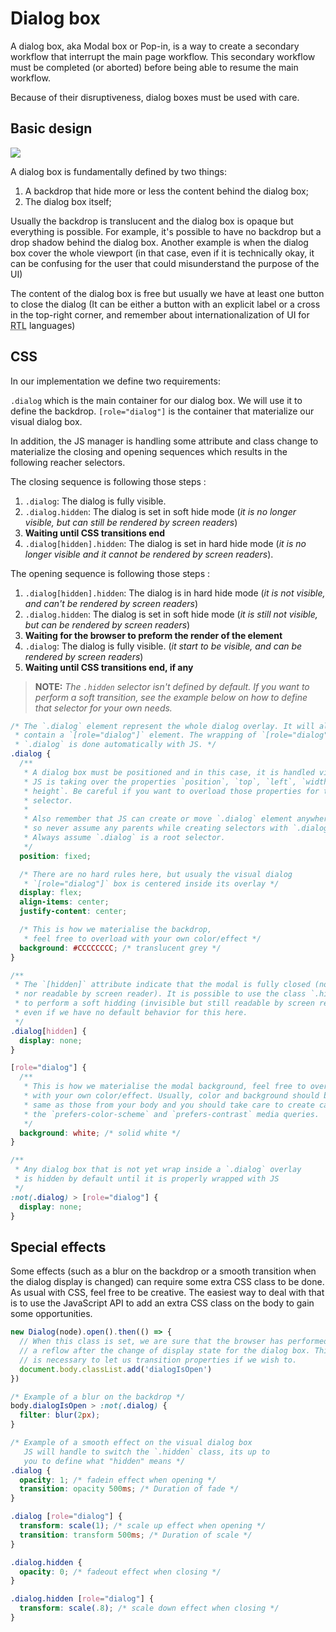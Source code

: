 # Dialog box

A dialog box, aka Modal box or Pop-in, is a way to create a secondary workflow that interrupt the main page workflow. This secondary workflow must be completed (or aborted) before being able to resume the main workflow.

Because of their disruptiveness, dialog boxes must be used with care.

## Basic design

![](dialog.png)

A dialog box is fundamentally defined by two things:

  1. A backdrop that hide more or less the content behind the dialog box;
  2. The dialog box itself;

Usually the backdrop is translucent and the dialog box is opaque but everything is possible. For example, it's possible to have no backdrop but a drop shadow behind the dialog box. Another example is when the dialog box cover the whole viewport (in that case, even if it is technically okay, it can be confusing for the user that could misunderstand the purpose of the UI)

The content of the dialog box is free but usually we have at least one button to close the dialog (It can be either a button with an explicit label or a cross in the top-right corner, and remember about internationalization of UI for <abbr title="Right-To-Left">RTL</abbr> languages)

## CSS

In our implementation we define two requirements:

`.dialog` which is the main container for our dialog box. We will use it to define the backdrop. `[role="dialog"]` is the container that materialize our visual dialog box.

In addition, the JS manager is handling some attribute and class change to materialize the closing and opening sequences which results in the following reacher selectors.

The closing sequence is following those steps :

 1. `.dialog`: The dialog is fully visible.
 2. `.dialog.hidden`: The dialog is set in soft hide mode (_it is no longer visible, but can still be rendered by screen readers_)
 3. **Waiting until CSS transitions end**
 4. `.dialog[hidden].hidden`: The dialog is set in hard hide mode (_it is no longer visible and it cannot be rendered by screen readers_).

The opening sequence is following those steps :

 1. `.dialog[hidden].hidden`: The dialog is in hard hide mode (_it is not visible, and can't be rendered by screen readers_)
 2. `.dialog.hidden`: The dialog is set in soft hide mode (_it is still not visible, but can be rendered by screen readers_)
 3. **Waiting for the browser to preform the render of the element**
 4. `.dialog`: The dialog is fully visible. (_it start to be visible, and can be rendered by screen readers_)
 5. **Waiting until CSS transitions end, if any**

> **NOTE:** _The `.hidden` selector isn't defined by default. If you want to perform a soft transition, see the example below on how to define that selector for your own needs._

```css
/* The `.dialog` element represent the whole dialog overlay. It will always
 * contain a `[role="dialog"]` element. The wrapping of `[role="dialog"]` with
 * `.dialog` is done automatically with JS. */
.dialog {
  /**
   * A dialog box must be positioned and in this case, it is handled via JS.
   * JS is taking over the properties `position`, `top`, `left`, `width`
   * height`. Be careful if you want to overload those properties for this
   * selector.
   *
   * Also remember that JS can create or move `.dialog` element anywhere,
   * so never assume any parents while creating selectors with `.dialog`.
   * Always assume `.dialog` is a root selector.
   */
  position: fixed;

  /* There are no hard rules here, but usualy the visual dialog
   * `[role="dialog"]` box is centered inside its overlay */
  display: flex;
  align-items: center;
  justify-content: center;

  /* This is how we materialise the backdrop,
   * feel free to overload with your own color/effect */
  background: #CCCCCCCC; /* translucent grey */
}

/**
 * The `[hidden]` attribute indicate that the modal is fully closed (not visible
 * nor readable by screen reader). It is possible to use the class `.hidden`
 * to perform a soft hidding (invisible but still readable by screen reader)
 * even if we have no default behavior for this here.
 */
.dialog[hidden] {
  display: none;
}

[role="dialog"] {
  /**
   * This is how we materialise the modal background, feel free to overload
   * with your own color/effect. Usually, color and background should be the
   * same as those from your body and you should take care to create cases for
   * the `prefers-color-scheme` and `prefers-contrast` media queries.
   */
  background: white; /* solid white */
}

/**
 * Any dialog box that is not yet wrap inside a `.dialog` overlay
 * is hidden by default until it is properly wrapped with JS
 */
:not(.dialog) > [role="dialog"] {
  display: none;
}
```

## Special effects

Some effects (such as a blur on the backdrop or a smooth transition when the dialog display is changed) can require some extra CSS class to be done. As usual with CSS, feel free to be creative. The easiest way to deal with that is to use the JavaScript API to add an extra CSS class on the body to gain some opportunities.

```js
new Dialog(node).open().then(() => {
  // When this class is set, we are sure that the browser has performed
  // a reflow after the change of display state for the dialog box. This
  // is necessary to let us transition properties if we wish to.
  document.body.classList.add('dialogIsOpen')
})
```

```css
/* Example of a blur on the backdrop */
body.dialogIsOpen > :not(.dialog) {
  filter: blur(2px);
}

/* Example of a smooth effect on the visual dialog box
   JS will handle to switch the `.hidden` class, its up to
   you to define what "hidden" means */
.dialog {
  opacity: 1; /* fadein effect when opening */
  transition: opacity 500ms; /* Duration of fade */
}

.dialog [role="dialog"] {
  transform: scale(1); /* scale up effect when opening */
  transition: transform 500ms; /* Duration of scale */
}

.dialog.hidden {
  opacity: 0; /* fadeout effect when closing */
}

.dialog.hidden [role="dialog"] {
  transform: scale(.8); /* scale down effect when closing */
}
```
